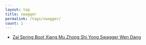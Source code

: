 ```yaml
---
layout: tag
title: swagger
permalink: /tags/swagger/
count: 1
---
```


- [Zai  Spring Boot Xiang Mu Zhong Shi Yong  Swagger Wen Dang ](https://y0ngb1n.github.io/a/swagger-2-documentation-for-spring-rest-api.html)
